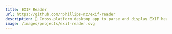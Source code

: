 ```yaml
---
title: EXIF Reader
url: https://github.com/rphillips-nz/exif-reader
description: 🌅 Cross-platform desktop app to parse and display EXIF headers from images.
image: /images/projects/exif-reader.svg
---
```


